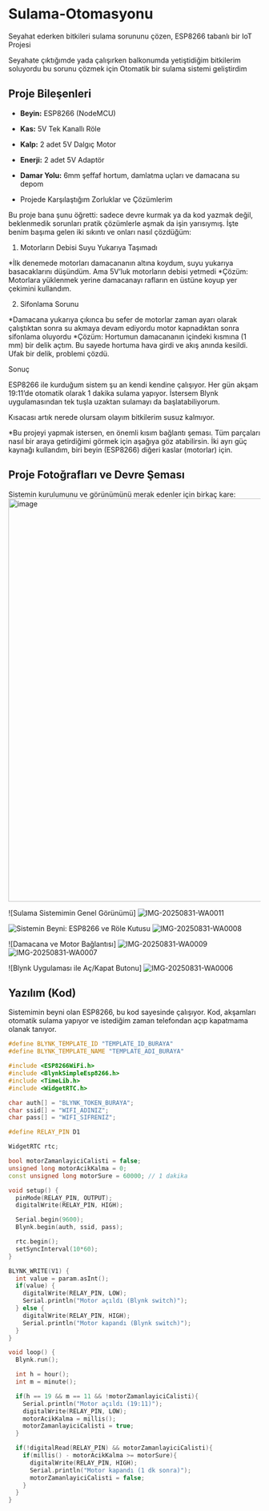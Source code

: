 # Sulama-Otomasyonu
Seyahat ederken bitkileri sulama sorununu çözen, ESP8266 tabanlı bir IoT Projesi


Seyahate çıktığımde yada çalışırken  balkonumda yetiştidiğim bitkilerim soluyordu bu sorunu çözmek için Otomatik bir sulama sistemi geliştirdim

## Proje Bileşenleri

* **Beyin:** ESP8266 (NodeMCU)
* **Kas:** 5V Tek Kanallı Röle
* **Kalp:** 2 adet 5V Dalgıç Motor
* **Enerji:** 2 adet 5V Adaptör
* **Damar Yolu:** 6mm şeffaf hortum, damlatma uçları ve damacana su depom

* Projede Karşılaştığım Zorluklar ve Çözümlerim

Bu proje bana şunu öğretti: sadece devre kurmak ya da kod yazmak değil, beklenmedik sorunları pratik çözümlerle aşmak da işin yarısıymış. İşte benim başıma gelen iki sıkıntı ve onları nasıl çözdüğüm:

1. Motorların Debisi Suyu Yukarıya Taşımadı

*İlk denemede motorları damacananın altına koydum, suyu yukarıya basacaklarını düşündüm. Ama 5V’luk motorların debisi yetmedi
*Çözüm: Motorlara yüklenmek yerine damacanayı rafların en üstüne koyup yer çekimini kullandım.

2. Sifonlama Sorunu

*Damacana yukarıya çıkınca bu sefer de motorlar zaman ayarı olarak çalıştıktan sonra su akmaya devam ediyordu motor kapnadıktan sonra sifonlama oluyordu
*Çözüm: Hortumun damacananın içindeki kısmına  (1 mm) bir delik açtım. Bu sayede hortuma hava girdi ve akış anında kesildi. Ufak bir delik, problemi çözdü.

Sonuç

ESP8266 ile kurduğum sistem şu an kendi kendine çalışıyor. Her gün akşam 19:11’de otomatik olarak 1 dakika sulama yapıyor. İstersem Blynk uygulamasından tek tuşla uzaktan sulamayı da başlatabiliyorum.

Kısacası artık nerede olursam olayım bitkilerim susuz kalmıyor. 


*Bu projeyi yapmak istersen, en önemli kısım bağlantı şeması. Tüm parçaları nasıl bir araya getirdiğimi görmek için aşağıya göz atabilirsin. İki ayrı güç kaynağı kullandım, biri beyin (ESP8266) diğeri kaslar (motorlar) için.



## Proje Fotoğrafları ve Devre Şeması

Sistemin kurulumunu ve görünümünü merak edenler için birkaç kare:
<img width="1388" height="805" alt="image" src="https://github.com/user-attachments/assets/cf7a8086-3d19-4dff-b83a-98f61f188d51" />

![Sulama Sistemimin Genel Görünümü]
![IMG-20250831-WA0011](https://github.com/user-attachments/assets/8ef2702e-b2ee-4eda-8f49-8db7529330df)


![Sistemin Beyni: ESP8266 ve Röle Kutusu](https://i.imgur.com/your-IMG-20250831-WA0008.jpg)
![IMG-20250831-WA0008](https://github.com/user-attachments/assets/8b969894-579d-4796-adcf-e2448ccb551a)


![Damacana ve Motor Bağlantısı]
![IMG-20250831-WA0009](https://github.com/user-attachments/assets/d475d909-e53b-489b-ba7d-7c6d60cac38a)
![IMG-20250831-WA0007](https://github.com/user-attachments/assets/4917067d-f216-4326-b4ea-5b0c706179f8)


![Blynk Uygulaması ile Aç/Kapat Butonu]
![IMG-20250831-WA0006](https://github.com/user-attachments/assets/dd3d934e-4029-41f3-b719-abb57f1ceba2)


## Yazılım (Kod)

Sistemimin beyni olan ESP8266, bu kod sayesinde çalışıyor. Kod, akşamları otomatik sulama yapıyor ve istediğim zaman telefondan açıp kapatmama olanak tanıyor.

```cpp
#define BLYNK_TEMPLATE_ID "TEMPLATE_ID_BURAYA"
#define BLYNK_TEMPLATE_NAME "TEMPLATE_ADI_BURAYA"

#include <ESP8266WiFi.h>
#include <BlynkSimpleEsp8266.h>
#include <TimeLib.h>
#include <WidgetRTC.h>

char auth[] = "BLYNK_TOKEN_BURAYA";
char ssid[] = "WIFI_ADINIZ";
char pass[] = "WIFI_SIFRENIZ";

#define RELAY_PIN D1

WidgetRTC rtc;

bool motorZamanlayiciCalisti = false;
unsigned long motorAcikKalma = 0;
const unsigned long motorSure = 60000; // 1 dakika

void setup() {
  pinMode(RELAY_PIN, OUTPUT);
  digitalWrite(RELAY_PIN, HIGH); 

  Serial.begin(9600);
  Blynk.begin(auth, ssid, pass);

  rtc.begin();
  setSyncInterval(10*60); 
}

BLYNK_WRITE(V1) {
  int value = param.asInt();
  if(value) {
    digitalWrite(RELAY_PIN, LOW);
    Serial.println("Motor açıldı (Blynk switch)");
  } else {
    digitalWrite(RELAY_PIN, HIGH);
    Serial.println("Motor kapandı (Blynk switch)");
  }
}

void loop() {
  Blynk.run();

  int h = hour();
  int m = minute();

  if(h == 19 && m == 11 && !motorZamanlayiciCalisti){
    Serial.println("Motor açıldı (19:11)");
    digitalWrite(RELAY_PIN, LOW);
    motorAcikKalma = millis();
    motorZamanlayiciCalisti = true;
  }

  if(!digitalRead(RELAY_PIN) && motorZamanlayiciCalisti){
    if(millis() - motorAcikKalma >= motorSure){
      digitalWrite(RELAY_PIN, HIGH);
      Serial.println("Motor kapandı (1 dk sonra)");
      motorZamanlayiciCalisti = false;
    }
  }
}
